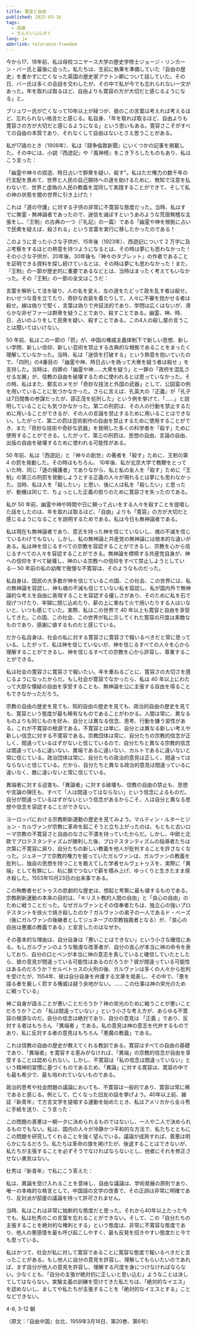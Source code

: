 ```yaml
---
title: 寛容と自由
published: 2025-03-16
tags:
  - 胡適
  - きんだいぶんがく
lang: ja
abbrlink: tolerance-freedom
---
```


今から17、18年前、私は母校コニヤース大学の歴史学修士ジョージ・リンカーン・バー氏と最後に会った。私たちは、生前に執筆を準備していた『自由の歴史』を書かずに亡くなった英国の歴史家アクトン卿について話していた。その日、バー氏は多くの会話を交わしたが、その中で私が今でも忘れられない一文があった。年を取れば取るほど、自由よりも寛容の方が大切だと感じるようになる」と。

ブリュワー氏が亡くなって10年以上が経つが、彼のこの言葉は考えれば考えるほど、忘れられない格言だと感じる。私自身、「年を取れば取るほど、自由よりも寛容さの方が大切だと感じるようになる」という思いもある。寛容さこそがすべての自由の本質であり、それなくして自由はないとさえ思うことがある。

私が17歳のとき（1908年）、私は『競争倫敦新聞』にいくつかの記事を掲載した。その中には、小説『西遊記』や『風神榜』をこき下ろしたものもあり、私はこう言った：

「幽霊や神々の捏造、時日占いで群衆を疑い、殺す"。私はただ権力の数千年の行支配を責めて、世界と人民の自己期待への道を助けるために、無知で注意を払わないで、世界と虚偽の人民の教義を混同して実践することができて、そして私の神の状態を闇の世界に引き上げた！

これは「道の守護」に対する子供の非常に不寛容な態度だった。当時、私はすでに無霊・無神論者であったので、迷信を滅ぼすというあのような荒唐無稽な主張をし、『王制』の古典の一つ（『礼記』の一篇）である「幽霊や神を根拠に占いで民衆を疑えば、殺される」という言葉を実行に移したかったのである！

このように言った小さな子供が、15年後（1923年）、西遊記について 2 万字に及ぶ考察をするほどの熱意を持つようになるとは、その時は夢にも思わなかった！その小さな子供が、20年後、30年後も『神々のタブレット』の作者であることを証明できる資料を探し続けているとは、その時は夢にも思わなかった！また、『王制』の一節が歴史的に重要であるなどとは、当時はまったく考えてもいなかった。その『王制』の一節の全文はこうだ：

言葉を解析して法を破り、人の名を変え、左の道をたどって政を乱す者は殺せ。わいせつな音を立てたり、奇妙な衣装を着たりして、人々に不審を抱かせる者は殺せ。線は偽りで堅く、言葉は偽りで弁証法的であり、学問は広くはないが、滑らかな非ゼファーは群衆を疑うことであり、殺すことである。幽霊、神、時、日、占いのふりをして民衆を疑い、殺すことである。この4人の殺し屋の言うことは聞いてはいけない。

50 年前、私はこの一節の「罰」が、中国の権威主義体制下で新しい思想、新しい学問、新しい信仰、新しい芸術を禁止する古典的な根拠であることをまったく理解していなかった。当時、私は「迷信を打破する」という熱意を抱いていたので、「四刑」の4番目の 「幽霊や神、時日占いを偽って大衆を疑う者は殺せ 」を支持した。当時は、四罪の「幽霊や神......大衆を疑う」と一罪の「政府を混乱させる左翼」が、信教の自由を破壊するために使われるとは思っていなかった。その時、私はまた、鄭玄のメモが「奇妙な技法と外国の武器」として、公図蛮の例を用いていることに気づかなかった。さらに言えば、孔英大の『正義』が「孔子は7日間魯の参謀だったが、邵正茂を処刑した」という例を挙げて、「......」と説明していることにも気づかなかった。第二の刑罰は、その人の行動を禁止するために用いることができるが、その人の言論を禁止するために用いることはできない。したがって、第二の罰は芸術創作の自由を禁止するために使用することができ、また「奇妙な技術や奇妙な武器」を発明した多くの科学者を「殺す」ために使用することができる。したがって、第三の刑罰は、思想の自由、言論の自由、出版の自由を破壊するために使われる可能性がある。

50 年前、私は『西遊記』と『神々の創世』の著者を「殺す」ために、王制の第 4 の罰を発動した。その時はもちろん、 10年後、私が北京大学で教鞭をとっていた時、同じ「道の擁護者」でありながら、私と私の友人を「殺す」ために「王制」の第三の刑罰を発動しようとする正義の人々が現れるとは夢にも思わなかった。当時、私は人を「殺したい」と思い、後に人は私を「殺したい」と思ったが、動機は同じで、ちょっとした正義の怒りのために寛容さを失ったのである。

私が 50 年前、幽霊や神や時間や日に頼って占いをする人々を殺すことを提唱した話をしたのは、年を取れば取るほど、「自由」よりも「寛容」の方が大切だと感じるようになることを説明するためである。私は今日も無神論者である。

私は現在も無神論者であり、意志を持った神を信じていないし、魂の不滅を信じているわけでもない。しかし、私の無神論と共産党の無神論には根本的な違いがある。私は神を信じるすべての宗教を容認することができるし、宗教を心から信じるすべての人々を容認することができる。無神論を標榜する共産党自身が、神への信仰をすべて破壊し、神のいる宗教への信仰をすべて禁止しようとしている-- 50 年前の私の幼稚で傲慢な不寛容は、そのようなものだった。

私自身は、国民の大多数が神を信じているこの国、この社会、この世界には、私の無神論を容認し、神も魂の不滅も信じていない私を容認し、私が国内外で無神論的な考えを自由に表現することを容認する優しさがあり、そのために私を石で投げつけたり、牢獄に閉じ込めたり、薪の上に束ねて火で焼いたりする人はいないと、いつも感じていた。実際、私はこの世界で 40 年以上も寛容と自由を享受してきた。この国、この社会、この世界が私に示してくれた寛容の尺度は素敵なものであり、感謝に値するものだと感じている。

だから私自身は、社会の私に対する寛容さに寛容さで報いるべきだと常に思っている。したがって、私は神を信じていないが、神を信じるすべての人々を心から理解することができるし、神を信じるすべての宗教を心から許容し、尊重することができる。

私は社会の寛容さに寛容さで報いたい。年を重ねるごとに、寛容さの大切さを感じるようになったからだ。もし社会が寛容でなかったら、私は 40 年以上にわたって大胆な懐疑の自由を享受することも、無神論を公に主張する自由を得ることもできなかっただろう。

宗教の自由の歴史を見ても、知的自由の歴史を見ても、政治的自由の歴史を見ても、寛容という態度が最も稀有なものであることがわかる。人間は常に、異なるものよりも同じものを好み、自分とは異なる信念、思考、行動を嫌う習性がある。これが不寛容の根源である。不寛容とは単に、自分とは異なる新しい考えや新しい信念に対する不寛容である。宗教団体は常に、自分たちの宗教的信念が正しく、間違っているはずがないと信じているので、自分たちと異なる宗教的信念は間違っているに違いない、異端であるに違いない、カルトであるに違いないと常に信じている。政治団体は常に、自分たちの政治的意見は正しく、間違ってはならないと信じている。だから、自分たちと異なる政治的意見は間違っているに違いなく、敵に違いないと常に信じている。

異端者に対する迫害も、「異論者」に対する破壊も、信教の自由の禁止も、思想や言論の弾圧も、すべて「人は間違ってはならない」という信念によるものだ。自分が間違っているはずがないという信念があるからこそ、人は自分と異なる思想や信念を容認することができない。

ヨーロッパにおける宗教刷新運動の歴史を見てみよう。マルティン・ルターとジョン・カルヴァンが宗教に革命を起こそうと立ち上がったのは、もともと古いローマ宗教の不寛容さと自由のなさに不満を持っていたからだ。しかし、中欧と北欧でプロテスタンティズムが勝利した後、プロテスタンティズムの指導者たちは次第に不寛容に戻り、自分たちの新しい教義を他人が批判することを許さなくなった。ジュネーブで宗教的権力を握っていたガルヴァンは、ガルヴァンの教義を批判し、独自の思想を持つことを敢えてした学者セルヴェトゥスを、実際に「異端」として有罪にし、杭に鎖でつないで薪を積み上げ、ゆっくりと生きたまま焼き殺した。1553年10月23日の出来事である。

この殉教者セビトゥスの悲劇的な歴史は、想起と考察に最も値するものである。宗教刷新運動の本来の目的は、「キリスト教的人間の自由」と「良心の自由」のために戦うことだった。なぜガルヴァンとその信奉者たちは、独立心の強いプロテスタントを徐火で焼き殺したのか？ガルヴァンの弟子の一人であるド・ベーズ（後にガルヴァンの後継者としてジュネーブの宗教独裁者となる）が、「良心の自由は悪魔の教義である」と宣言したのはなぜか。

その基本的な理由は、自分自身は「悪いことはできない」という小さな確信にある。もしガルヴァンのような敬虔な改革者が、自分の良心が本当に神の命令を表しており、自分の口とペンが本当に神の意志を表していると確信していたとしたら、彼の意見が間違っている可能性はあるのだろうか？彼が間違っている可能性はあるのだろうか？セルベトゥスの火刑の後、ガルヴァンは多くの人々から批判を受けたが、1554年、彼は自分自身を弁護する文章を発表し、その中で、「悪を語る者を厳しく罰する権威は疑う余地がない。...... この仕事は神の栄光のために戦っている」

神ご自身が語ることが悪いことだろうか？神の栄光のために戦うことが悪いことだろうか？この 「私は間違っていない 」という小さな考え方が、あらゆる不寛容の根源なのだ。自分の信念は絶対であり、自分の意見は 「正義 」であり、反対する者はもちろん 「異端者 」である。私の意見は神の意志を代弁するものであり、私に反対する者の意見はもちろん「悪魔の教義」である。

これは信教の自由の歴史が教えてくれる教訓である。寛容はすべての自由の基礎であり、「異端者」を寛容する恵みがなければ、「異端」の宗教的信念が自由を享受することは認められない。しかし、不寛容は「私の信念は間違っていない」という精神的習慣に基づくものであるため、「異論」に対する寛容は、寛容の中でも最も希少で、最も培われていないものである。

政治的思考や社会問題の議論においても、不寛容は一般的であり、寛容は常に稀であると感じる。例として、亡くなった旧友の話を挙げよう。40年以上前、雑誌『新青年』で方言文学を提唱する運動を始めたとき、私はアメリカから全斗秀に手紙を送り、こう言った：

この問題の善悪は一朝一夕に決められるものではないし、一人や二人で決められるものでもない。私は、国内の人々が冷静かつ平和的な方法で、私たちとともにこの問題を研究してくれることを強く望んでいる。議論が成熟すれば、善悪は明らかになるだろう。私たちは革命の旗を掲げたが、後退することはできないが、私たちが主張することを必ずそうでなければならないとし、他者にそれを修正させない勇気はない。

杜秀は『新青年』で私にこう答えた：

私は、異論を受け入れることを意味し、自由な議論は、学術発展の原則であり、唯一の本格的な格言として、中国語の文学の改善で、その正誤は非常に明確であり、反対派が部屋の議論を持って許可されません。

当時、私はこれは非常に独断的な態度だと思った。それから40年以上たった今でも、私は杜秀のこの言葉を忘れることができない。そして、この「自分たちの主張することを絶対的な権利とする」という態度は、非常に不寛容な態度であり、他人の悪感情を最も呼び起こしやすく、最も反発を招きやすい態度だと今でも思っている。

私はかつて、社会が私に対して寛容であることに寛容な態度で報いるべきだと言ったことがある。もし他人に自分の意見を許容し、理解してもらいたいのであれば、まず自分が他人の意見を許容し、理解する尺度を身につけなければならない。少なくとも、「自分の主張が絶対的に正しいと思い込む」ようなことは決してしてはならない。実験主義の訓練を受けてきた私たちは、「絶対的なイエス」を認めないし、ましてや私たちが主張することを「絶対的なイエスとする」ことなどできない。

4-8, 3-12 朝

（原文：『自由中国』台北、1959年3月16日、第20巻、第6号）
